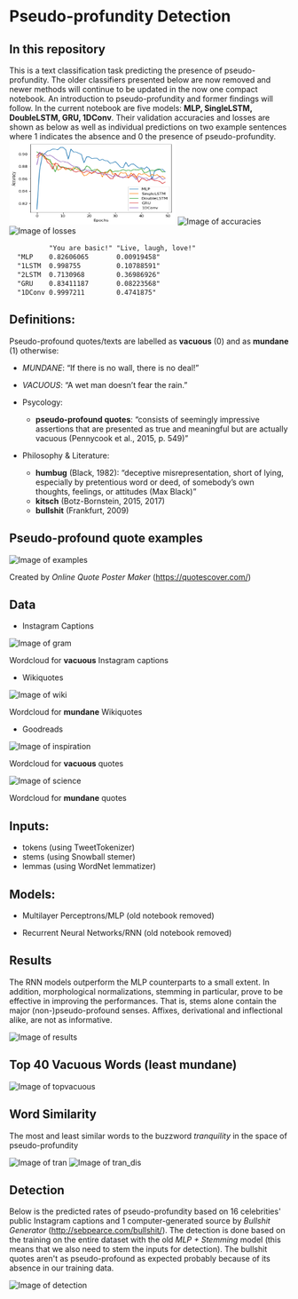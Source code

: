 # Pseudo-profundity Detection

## In this repository

This is a text classification task predicting the presence of pseudo-profundity. The older classifiers presented below are now removed and newer methods will continue to be updated in the now one compact notebook. An introduction to pseudo-profundity and former findings will follow. In the current notebook are five models: **MLP, SingleLSTM, DoubleLSTM, GRU, 1DConv**. Their validation accuracies and losses are shown as below as well as individual predictions on two example sentences where 1 indicates the absence and 0 the presence of pseudo-profundity.
<img src="./figures/accuracy.png" width="300" height="150">
![Image of accuracies](https://raw.githubusercontent.com/jerrychihchun/pseudo-profunidity/master/figures/accuracy.png)
![Image of losses](https://raw.githubusercontent.com/jerrychihchun/pseudo-profunidity/master/figures/loss.png)

              "You are basic!" "Live, laugh, love!"
      "MLP    0.82606065       0.00919458"
      "1LSTM  0.998755         0.10788591"
      "2LSTM  0.7130968        0.36986926"
      "GRU    0.83411187       0.08223568"
      "1DConv 0.9997211        0.4741875"
      
      
## Definitions:
Pseudo-profound quotes/texts are labelled as **vacuous** (0) and as **mundane** (1) otherwise:

  - *MUNDANE*: “If there is no wall, there is no deal!”
  - *VACUOUS*: “A wet man doesn’t fear the rain.”

- Psycology:  
  - **pseudo-profound quotes**:
  “consists of seemingly impressive assertions that are presented as true and meaningful but
  are actually vacuous (Pennycook et al., 2015, p. 549)”
- Philosophy & Literature:
  - **humbug** (Black, 1982):
  “deceptive misrepresentation, short of lying, especially by pretentious
  word or deed, of somebody’s own thoughts, feelings, or attitudes (Max Black)”
  - **kitsch** (Botz-Bornstein, 2015, 2017)
  - **bullshit** (Frankfurt, 2009)
  
## Pseudo-profound quote examples

![Image of examples](https://raw.githubusercontent.com/jerrychihchun/pseudo-profunidity/master/figures/quotes.png)

Created by *Online Quote Poster Maker* (https://quotescover.com/) 
  
## Data
- Instagram Captions

![Image of gram](https://raw.githubusercontent.com/jerrychihchun/pseudo-profunidity/master/figures/gram.png)

Wordcloud for **vacuous** Instagram captions

- Wikiquotes

![Image of wiki](https://raw.githubusercontent.com/jerrychihchun/pseudo-profunidity/master/figures/wiki.png)

Wordcloud for **mundane** Wikiquotes
- Goodreads

![Image of inspiration](https://raw.githubusercontent.com/jerrychihchun/pseudo-profunidity/master/figures/inspiration.png)

Wordcloud for **vacuous** quotes

![Image of science](https://raw.githubusercontent.com/jerrychihchun/pseudo-profunidity/master/figures/science.png)

Wordcloud for **mundane** quotes

## Inputs:

- tokens (using TweetTokenizer)
- stems (using Snowball stemer)
- lemmas (using WordNet lemmatizer)

## Models:

- Multilayer Perceptrons/MLP (old notebook removed)

- Recurrent Neural Networks/RNN (old notebook removed)

## Results

The RNN models outperform the MLP counterparts to a small extent. In addition, morphological normalizations, stemming in particular, prove to be effective in improving the performances. That is, stems alone contain the major (non-)pseudo-profound senses. Affixes, derivational and inflectional alike, are not as informative.

![Image of results](https://raw.githubusercontent.com/jerrychihchun/pseudo-profunidity/master/figures/result.png)

## Top 40 Vacuous Words (least mundane)

![Image of topvacuous](https://raw.githubusercontent.com/jerrychihchun/pseudo-profunidity/master/figures/topvacuous.png)

## Word Similarity

The most and least similar words to the buzzword *tranquility* in the space of pseudo-profundity

![Image of tran](https://raw.githubusercontent.com/jerrychihchun/pseudo-profunidity/master/figures/tranquility.png)
![Image of tran_dis](https://raw.githubusercontent.com/jerrychihchun/pseudo-profunidity/master/figures/tranquility_dis.png)

## Detection

Below is the predicted rates of pseudo-profundity based on 16 celebrities' public Instagram captions and 1 computer-generated source by *Bullshit Generator* (http://sebpearce.com/bullshit/). The detection is done based on the training on the entire dataset with the old *MLP + Stemming* model (this means that we also need to stem the inputs for detection). The bullshit quotes aren't as pseudo-profound as expected probably because of its absence in our training data.

![Image of detection](https://raw.githubusercontent.com/jerrychihchun/pseudo-profunidity/master/figures/detection.png)

